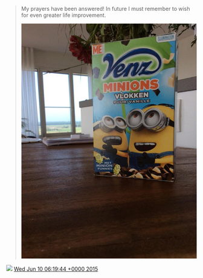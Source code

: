 > My prayers have been answered\! In future I must remember to wish for even greater life improvement\. 
> 
> ![](../../media/608518894001745920-CHHktb1WkAALLVB.jpg)

<img src="../../media/tweet.ico" width="12" /> [Wed Jun 10 06:19:44 +0000 2015](https://twitter.com/DromerDenker/status/608518894001745920)
